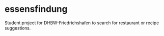 # essensfindung
Student project for DHBW-Friedrichshafen to search for restaurant or recipe suggestions.
